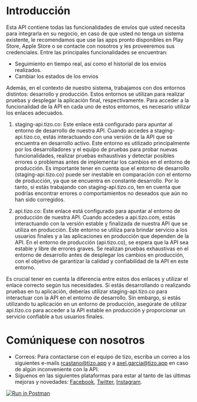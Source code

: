 # Introducción


Esta API contiene todas las funcionalidades de envíos que usted necesita para integrarla en su negocio, en caso de que usted no tenga un sistema existente, le recomendamos que use las apps pronto disponibles en Play Store, Apple Store o se contacte con nosotros y les proveeremos sus credenciales. Entre las principales funcionalidades se encuentran:

- Seguimiento en tiempo real, así como el historial de los envíos realizados.
- Cambiar los estados de los envios

Además, en el contexto de nuestro sistema, trabajamos con dos entornos distintos: desarrollo y producción. Estos entornos se utilizan para realizar pruebas y desplegar la aplicación final, respectivamente. Para acceder a la funcionalidad de la API en cada uno de estos entornos, es necesario utilizar los enlaces adecuados. 
 1. staging-api.tizo.co: Este enlace está configurado para apuntar al entorno de desarrollo de nuestra API. Cuando accedes a staging-api.tizo.co, estás interactuando con una versión de la API que se encuentra en desarrollo activo. Este entorno es utilizado principalmente por los desarrolladores y el equipo de pruebas para probar nuevas funcionalidades, realizar pruebas exhaustivas y detectar posibles errores o problemas antes de implementar los cambios en el entorno de producción. Es importante tener en cuenta que el entorno de desarrollo (staging-api.tizo.co) puede ser inestable en comparación con el entorno de producción, ya que se encuentra en constante desarrollo. Por lo tanto, si estás trabajando con staging-api.tizo.co, ten en cuenta que podrías encontrar errores o comportamientos no deseados que aún no han sido corregidos.

 2. api.tizo.co: Este enlace está configurado para apuntar al entorno de producción de nuestra API. Cuando accedes a api.tizo.com, estás interactuando con la versión estable y finalizada de nuestra API que se utiliza en producción. Este entorno se utiliza para brindar servicio a los usuarios finales y a las aplicaciones en producción que dependen de la API. En el entorno de producción (api.tizo.co), se espera que la API sea estable y libre de errores graves. Se realizan pruebas exhaustivas en el entorno de desarrollo antes de desplegar los cambios en producción, con el objetivo de garantizar la calidad y confiabilidad de la API en este entorno.

Es crucial tener en cuenta la diferencia entre estos dos enlaces y utilizar el enlace correcto según tus necesidades. Si estás desarrollando o realizando pruebas en tu aplicación, deberías utilizar staging-api.tizo.co para interactuar con la API en el entorno de desarrollo. Sin embargo, si estás utilizando tu aplicación en un entorno de producción, asegúrate de utilizar api.tizo.co para acceder a la API estable en producción y proporcionar un servicio confiable a tus usuarios finales.



# Comúniquese con nosotros

- Correos: Para contactarse con el equipo de tizo, escriba un correo a los siguientes e-mails rcastano@tizo.app  y a axel.garcia@tizo.app en caso de algún inconveniente con la API.
- Síguenos en las siguientes plataformas para estar al tanto de las últimas mejoras y novedades: [Facebook](https://www.facebook.com/profile.php?id=100086144095910), [Twitter](https://twitter.com/AppTizo), [Instagram](https://www.instagram.com/tizo.app/).


 [![Run in Postman](https://run.pstmn.io/button.svg)](https://app.getpostman.com/run-collection/19319757-13ea3bc8-bfe2-4ffd-87ee-f2d3bb439c62?action=collection%2Ffork&collection-url=entityId%3D19319757-13ea3bc8-bfe2-4ffd-87ee-f2d3bb439c62%26entityType%3Dcollection%26workspaceId%3D957b370e-bb6a-4235-b1a9-43894e2c51eb#?env%5BTizo%20Vendors%5D=W3sia2V5IjoiYmFzZV91cmwiLCJ2YWx1ZSI6Imh0dHBzOi8vYXBpLnRpem8uY28iLCJlbmFibGVkIjp0cnVlLCJ0eXBlIjoiZGVmYXVsdCJ9LHsia2V5IjoiYXV0aF90b2tlbiIsInZhbHVlIjoiIiwiZW5hYmxlZCI6dHJ1ZSwidHlwZSI6ImRlZmF1bHQifSx7ImtleSI6ImVudmlyb25tZW50IiwidmFsdWUiOiJkZXYiLCJlbmFibGVkIjp0cnVlLCJ0eXBlIjoiZGVmYXVsdCJ9LHsia2V5IjoibGFuZ3VhZ2UiLCJ2YWx1ZSI6ImVzIiwiZW5hYmxlZCI6dHJ1ZSwidHlwZSI6ImRlZmF1bHQifV0=)